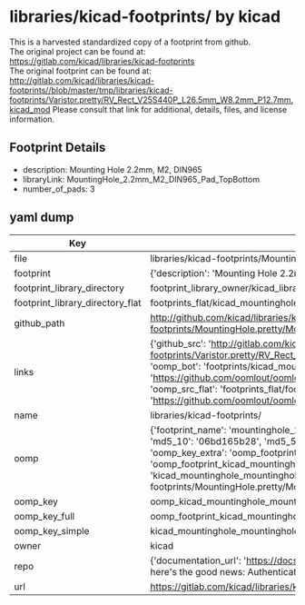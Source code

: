 # libraries/kicad-footprints/ by kicad  
This is a harvested standardized copy of a footprint from github.  
The original project can be found at:  
https://gitlab.com/kicad/libraries/kicad-footprints  
The original footprint can be found at:
http://gitlab.com/kicad/libraries/kicad-footprints//blob/master/tmp/libraries/kicad-footprints/Varistor.pretty/RV_Rect_V25S440P_L26.5mm_W8.2mm_P12.7mm.kicad_mod
Please consult that link for additional, details, files, and license information.  
## Footprint Details
* description: Mounting Hole 2.2mm, M2, DIN965  
* libraryLink: MountingHole_2.2mm_M2_DIN965_Pad_TopBottom  
* number_of_pads: 3  
## yaml dump  
| Key | Value |  
| --- | --- |  
| file | libraries/kicad-footprints/MountingHole.pretty/MountingHole_2.2mm_M2_DIN965_Pad_TopBottom.kicad_mod |  
| footprint | {'description': 'Mounting Hole 2.2mm, M2, DIN965', 'libraryLink': 'MountingHole_2.2mm_M2_DIN965_Pad_TopBottom', 'number_of_pads': 3} |  
| footprint_library_directory | footprint_library_owner/kicad_libraries/kicad-footprints/ |  
| footprint_library_directory_flat | footprints_flat/kicad_mountinghole_mountinghole_2_2mm_m2_din965_pad_topbottom/working |  
| github_path | http://github.com/kicad/libraries/kicad-footprints//blob/master/tmp/libraries/kicad-footprints/MountingHole.pretty/MountingHole_2.2mm_M2_DIN965_Pad_TopBottom.kicad_mod |  
| links | {'github_src': 'http://gitlab.com/kicad/libraries/kicad-footprints//blob/master/tmp/libraries/kicad-footprints/Varistor.pretty/RV_Rect_V25S440P_L26.5mm_W8.2mm_P12.7mm.kicad_mod', 'github_src_repo': 'https://gitlab.com/kicad/libraries/kicad-footprints', 'oomp_bot': 'footprints/kicad_mountinghole_mountinghole_2_2mm_m2_din965_pad_topbottom/working', 'oomp_bot_github': 'https://github.com/oomlout/oomlout_oomp_footprint_bot/tree/main/footprints/kicad_mountinghole_mountinghole_2_2mm_m2_din965_pad_topbottom/working', 'oomp_src_flat': 'footprints_flat/footprints_flat/kicad_mountinghole_mountinghole_2_2mm_m2_din965_pad_topbottom/working', 'oomp_src_flat_github': 'https://github.com/oomlout/oomlout_oomp_footprint_src/tree/main/footprints_flat/kicad_mountinghole_mountinghole_2_2mm_m2_din965_pad_topbottom/working'} |  
| name | libraries/kicad-footprints/ |  
| oomp | {'footprint_name': 'mountinghole_2_2mm_m2_din965_pad_topbottom', 'library_name': 'mountinghole', 'md5': '06bd165b28d61b85159ebd1c86bb511e', 'md5_10': '06bd165b28', 'md5_5': '06bd1', 'md5_6': '06bd16', 'oomp_key': 'oomp_kicad_mountinghole_mountinghole_2_2mm_m2_din965_pad_topbottom', 'oomp_key_extra': 'oomp_footprint_kicad_mountinghole_mountinghole_2_2mm_m2_din965_pad_topbottom', 'oomp_key_full': 'oomp_footprint_kicad_mountinghole_mountinghole_2_2mm_m2_din965_pad_topbottom_06bd16', 'oomp_key_simple': 'kicad_mountinghole_mountinghole_2_2mm_m2_din965_pad_topbottom', 'original_filename': 'libraries/kicad-footprints/MountingHole.pretty/MountingHole_2.2mm_M2_DIN965_Pad_TopBottom.kicad_mod', 'owner_name': 'kicad'} |  
| oomp_key | oomp_kicad_mountinghole_mountinghole_2_2mm_m2_din965_pad_topbottom |  
| oomp_key_full | oomp_footprint_kicad_mountinghole_mountinghole_2_2mm_m2_din965_pad_topbottom |  
| oomp_key_simple | kicad_mountinghole_mountinghole_2_2mm_m2_din965_pad_topbottom |  
| owner | kicad |  
| repo | {'documentation_url': 'https://docs.github.com/rest/overview/resources-in-the-rest-api#rate-limiting', 'message': "API rate limit exceeded for 84.66.173.59. (But here's the good news: Authenticated requests get a higher rate limit. Check out the documentation for more details.)"} |  
| url | https://gitlab.com/kicad/libraries/kicad-footprints |  

